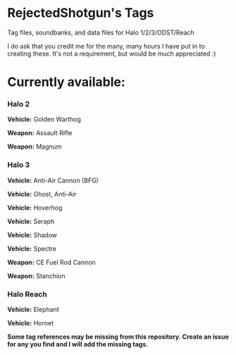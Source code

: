# RejectedShotgun's Tags
Tag files, soundbanks, and data files for Halo 1/2/3/ODST/Reach

I do ask that you credit me for the many, many hours I have put in to creating these. It's not a requirement, but would be much appreciated :)

# Currently available:

### Halo 2

**Vehicle:** Golden Warthog

**Weapon:** Assault Rifle

**Weapon:** Magnum



### Halo 3

**Vehicle:** Anti-Air Cannon (BFG)

**Vehicle:** Ghost, Anti-Air

**Vehicle:** Hoverhog

**Vehicle:** Seraph

**Vehicle:** Shadow

**Vehicle:** Spectre

**Weapon:** CE Fuel Rod Cannon

**Weapon:** Stanchion

### Halo Reach

**Vehicle:** Elephant

**Vehicle:** Hornet

**Some tag references may be missing from this repository. Create an issue for any you find and I will add the missing tags.**